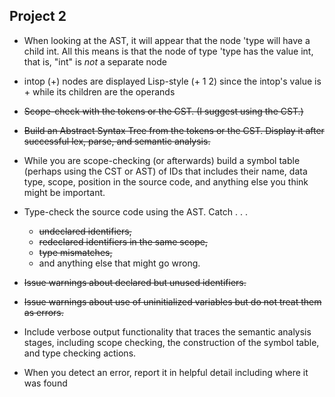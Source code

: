 ## Project 2

- When looking at the AST, it will appear that the node 'type will have a child int. All this means is that the node of type 'type has the value int, that is, "int" is _not_ a separate node
- intop (+) nodes are displayed Lisp-style (+ 1 2) since the intop's value is + while its children are the operands

- ~~Scope-check with the tokens or the CST. (I suggest using the CST.)~~
- ~~Build an Abstract Syntax Tree from the tokens or the CST. Display it after successful lex, parse, and semantic analysis.~~
- While you are scope-checking (or afterwards) build a symbol table (perhaps using the 
CST or AST) of IDs that includes their name, data type, scope, position in the source 
code, and anything else you think might be important. 
- Type-check the source code using the AST. Catch . . . 
  - ~~undeclared identifiers,~~ 
  - ~~redeclared identifiers in the same scope,~~
  - ~~type mismatches,~~
  - and anything else that might go wrong.  
- ~~Issue warnings about declared but unused identifiers.~~
- ~~Issue warnings about use of uninitialized variables but do not treat them as errors.~~ 
- Include verbose output functionality that traces the semantic analysis stages, including scope checking, the construction of the symbol table, and type checking actions.  
- When you detect an error, report it in helpful detail including where it was found
